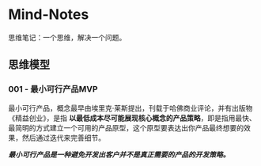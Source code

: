 # Mind-Notes

思维笔记：一个思维，解决一个问题。

## 思维模型

### 001 - 最小可行产品MVP

最小可行产品，概念最早由埃里克·莱斯提出，刊载于哈佛商业评论，并有出版物《精益创业》，是指 **以最低成本尽可能展现核心概念的产品策略**，即是指用最快、最简明的方式建立一个可用的产品原型，这个原型要表达出你产品最终想要的效果，然后通过迭代来完善细节。

_**最小可行产品是一种避免开发出客户并不是真正需要的产品的开发策略。**_

